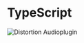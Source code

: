 # TypeScript
 

<img class="fit-picture"
     src="https://audiopluginshop.com/wp-content/uploads/2020/10/ProjectManager.jpg"
     alt="Distortion Audioplugin">
     
